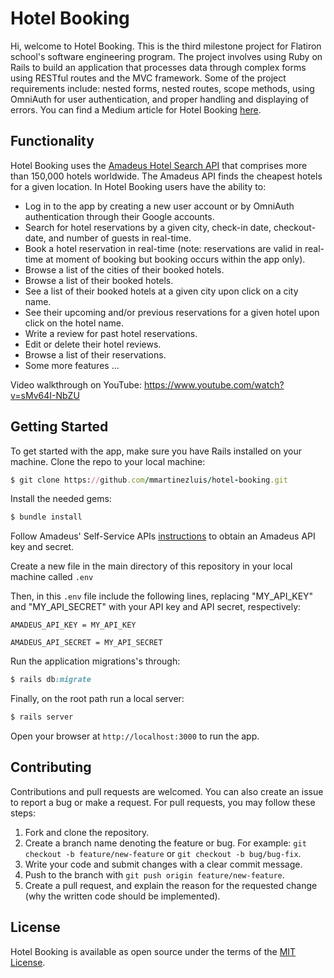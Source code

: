 # Hotel Booking
Hi, welcome to Hotel Booking. This is the third milestone project for Flatiron school's software engineering program. The project involves using Ruby on Rails to build an application that processes data through complex forms using RESTful routes and the MVC framework. Some of the project requirements include: nested forms, nested routes, scope methods, using OmniAuth for user authentication, and proper handling and displaying of errors. You can find a Medium article for Hotel Booking [here](https://luis-mmartinez.medium.com/using-an-external-api-in-your-ruby-on-rails-application-d560ab410801).

## Functionality
Hotel Booking uses the [Amadeus Hotel Search API](https://developers.amadeus.com/self-service/category/hotel/api-doc/hotel-search) that comprises more than 150,000 hotels worldwide. The Amadeus API finds the cheapest hotels for a given location. In Hotel Booking users have the ability to:

* Log in to the app by creating a new user account or by OmniAuth authentication through their Google accounts.
* Search for hotel reservations by a given city, check-in date, checkout-date, and number of guests in real-time.
* Book a hotel reservation in real-time (note: reservations are valid in real-time at moment of booking but booking occurs within the app only). 
* Browse a list of the cities of their booked hotels.
* Browse a list of their booked hotels.
* See a list of their booked hotels at a given city upon click on a city name. 
* See their upcoming and/or previous reservations for a given hotel upon click on the hotel name.
* Write a review for past hotel reservations.
* Edit or delete their hotel reviews. 
* Browse a list of their reservations.
* Some more features ...

Video walkthrough on YouTube: https://www.youtube.com/watch?v=sMv64I-NbZU

## Getting Started
To get started with the app, make sure you have Rails installed on your machine. Clone the repo to your local machine:
``` ruby
$ git clone https://github.com/mmartinezluis/hotel-booking.git
```

Install the needed gems:
``` ruby
$ bundle install
```

Follow Amadeus' Self-Service APIs [instructions](https://developers.amadeus.com/get-started/get-started-with-self-service-apis-335) to obtain an Amadeus API key and secret.

Create a new file in the main directory of this repository in your local machine called `.env`

Then, in this `.env` file include the following lines, replacing "MY_API_KEY" and "MY_API_SECRET" with your API key and API secret, respectively:

```
AMADEUS_API_KEY = MY_API_KEY

AMADEUS_API_SECRET = MY_API_SECRET
```

Run the application migrations's through:
``` ruby
$ rails db:migrate
```

Finally, on the root path run a local server:
``` ruby
$ rails server
```
Open your browser at `http://localhost:3000` to run the app.

## Contributing
Contributions and pull requests are welcomed. You can also create an issue to report a bug or make a request. For pull requests, you may follow these steps:
1. Fork and clone the repository.
2. Create a branch name denoting the feature or bug. For example: `git checkout -b feature/new-feature` or `git checkout -b bug/bug-fix`.
3. Write your code and submit changes with a clear commit message.
4. Push to the branch with `git push origin feature/new-feature`. 
5. Create a pull request, and explain the reason for the requested change (why the written code should be implemented).

## License
Hotel Booking is available as open source under the terms of the [MIT License](https://github.com/mmartinezluis/hotel-booking/blob/main/LICENSE.md). 

